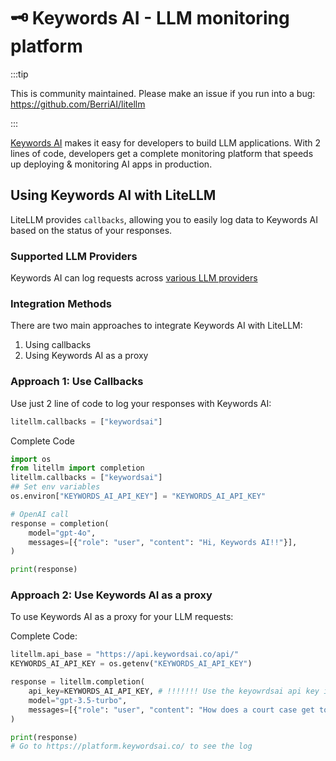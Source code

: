 # 🗝️ Keywords AI - LLM monitoring platform

:::tip

This is community maintained. Please make an issue if you run into a bug:
https://github.com/BerriAI/litellm

:::

[Keywords AI](https://keywordsai.co/) makes it easy for developers to build LLM applications. With 2 lines of code, developers get a complete monitoring platform that speeds up deploying & monitoring AI apps in production.

## Using Keywords AI with LiteLLM

LiteLLM provides `callbacks`, allowing you to easily log data to Keywords AI based on the status of your responses.

### Supported LLM Providers

Keywords AI can log requests across [various LLM providers](https://docs.keywordsai.co/integration/supported-models)

### Integration Methods

There are two main approaches to integrate Keywords AI with LiteLLM:

1. Using callbacks
2. Using Keywords AI as a proxy

### Approach 1: Use Callbacks

Use just 2 line of code to log your responses with Keywords AI:

```python
litellm.callbacks = ["keywordsai"]
```

Complete Code

```python
import os
from litellm import completion
litellm.callbacks = ["keywordsai"]
## Set env variables
os.environ["KEYWORDS_AI_API_KEY"] = "KEYWORDS_AI_API_KEY"

# OpenAI call
response = completion(
    model="gpt-4o",
    messages=[{"role": "user", "content": "Hi, Keywords AI!!"}],
)

print(response)
```

### Approach 2: Use Keywords AI as a proxy

To use Keywords AI as a proxy for your LLM requests:

Complete Code:

```python
litellm.api_base = "https://api.keywordsai.co/api/"
KEYWORDS_AI_API_KEY = os.getenv("KEYWORDS_AI_API_KEY")

response = litellm.completion(
    api_key=KEYWORDS_AI_API_KEY, # !!!!!!! Use the keyowrdsai api key in your completion call !!!!!!!
    model="gpt-3.5-turbo",
    messages=[{"role": "user", "content": "How does a court case get to the Supreme Court?"}]
)

print(response)
# Go to https://platform.keywordsai.co/ to see the log
```
